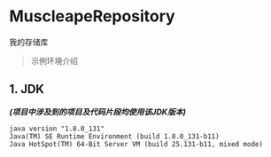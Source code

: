 # MuscleapeRepository

我的存储库

> 示例环境介绍

## 1. JDK

_**(项目中涉及到的项目及代码片段均使用该JDK版本)**_

``` shell
java version "1.8.0_131"
Java(TM) SE Runtime Environment (build 1.8.0_131-b11)
Java HotSpot(TM) 64-Bit Server VM (build 25.131-b11, mixed mode)
```
